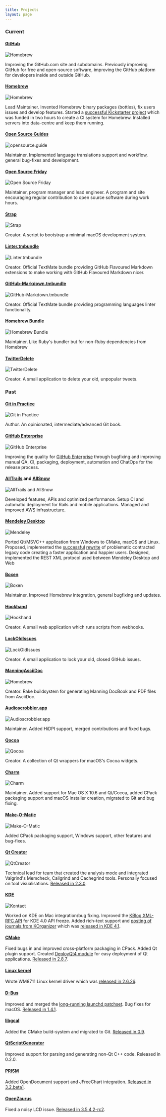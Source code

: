 ```yaml
---
title: Projects
layout: page
---
```

### Current

#### [GitHub](https://github.com)
![Homebrew](/images/a/github.png)

Improving the GitHub.com site and subdomains. Previously improving GitHub for free and open-source software, improving the GitHub platform for developers inside and outside GitHub.

#### [Homebrew](https://github.com/Homebrew/homebrew)
![Homebrew](/images/a/homebrew.png)

Lead Maintainer. Invented Homebrew binary packages (bottles), fix users issues and develop features. Started a [successful Kickstarter project](http://www.kickstarter.com/projects/homebrew/brew-test-bot) which was funded in two hours to create a CI system for Homebrew. Installed servers into data-centre and keep them running.

#### [Open Source Guides](https://github.com/github/opensource.guide)
![opensource.guide](/images/a/opensourceguide.png)

Maintainer. Implemented language translations support and workflow, general bug-fixes and development.

#### [Open Source Friday](https://opensourcefriday.com)
![Open Source Friday](/images/a/opensourcefriday.png)

Maintainer, program manager and lead engineer. A program and site encouraging regular contribution to open source software during work hours.

#### [Strap](https://github.com/MikeMcQuaid/strap)
![Strap](/images/a/strap.png)

Creator. A script to bootstrap a minimal macOS development system.

#### [Linter.tmbundle](https://github.com/MikeMcQuaid/Linter.tmbundle)
![Linter.tmbundle](/images/a/linter.png)

Creator. Official TextMate bundle providing GitHub Flavoured Markdown extensions to make working with GitHub Flavoured Markdown nicer.

#### [GitHub-Markdown.tmbundle](https://github.com/MikeMcQuaid/GitHub-Markdown.tmbundle)
![GitHub-Markdown.tmbundle](/images/a/githubmarkdown.png)

Creator. Official TextMate bundle providing programming languages linter functionality.

#### [Homebrew Bundle](https://github.com/Homebrew/homebrew-bundle)
![Homebrew Bundle](/images/a/homebrewbundle.png)

Maintainer. Like Ruby's bundler but for non-Ruby dependencies from Homebrew

#### [TwitterDelete](https://github.com/MikeMcQuaid/TwitterDelete)
![TwitterDelete](/images/a/twitterdelete.png)

Creator. A small application to delete your old, unpopular tweets.

### Past

#### [Git in Practice](https://www.manning.com/books/git-in-practice?a_bid=5688bbf4&a_aid=MikeMcQuaid)
![Git in Practice](/images/a/gitinpractice.png)

Author. An opinionated, intermediate/advanced Git book.

#### [GitHub Enterprise](https://enterprise.github.com)
![GitHub Enterprise](/images/a/github-enterprise.png)

Improving the quality for [GitHub Enterprise](https://enterprise.github.com) through bugfixing and improving manual QA, CI, packaging, deployment, automation and ChatOps for the release process.

#### [AllTrails](https://alltrails.com) and [AllSnow](https://web.archive.org/web/20150502025831/http://allsnow.com/?)
![AllTrails and AllSnow](/images/a/alltrailssnow.png)

Developed features, APIs and optimized performance. Setup CI and automatic deployment for Rails and mobile applications. Managed and improved AWS infrastructure.

#### [Mendeley Desktop](http://www.mendeley.com/download-mendeley-desktop/)
![Mendeley](/images/a/mendeley.png)

Ported Qt/MSVC++ application from Windows to CMake, macOS and Linux. Proposed, implemented the [successful](https://blog.mendeley.com/academic-features/mendeley-desktop-the-mvc-strikes-back/) [rewrite](https://blog.mendeley.com/2008/11/04/mendeley-desktop-the-about-dialogue-and-the-refactor/) of problematic contracted legacy code creating a faster application and happier users. Designed, implemented the REST XML protocol used between Mendeley Desktop and Web

#### [Boxen](https://github.com/boxen)
![Boxen](/images/a/boxen.png)

Maintainer. Improved Homebrew integration, general bugfixing and updates.

#### [Hookhand](https://github.com/MikeMcQuaid/HookHand)
![Hookhand](/images/a/hookhand.png)

Creator. A small web application which runs scripts from webhooks.

#### [LockOldIssues](https://github.com/MikeMcQuaid/LockOldIssues)
![LockOldIssues](/images/a/lockoldissues.png)

Creator. A small application to lock your old, closed GitHub issues.

#### [ManningAsciiDoc](https://github.com/MikeMcQuaid/ManningAsciiDoc)
![Homebrew](/images/a/manningasciidoc.png)

Creator. Rake buildsystem for generating Manning DocBook and PDF files from AsciiDoc.

#### [Audioscrobbler.app](https://github.com/mxcl/Audioscrobbler.app)
![Audioscrobbler.app](/images/a/audioscrobbler.png)

Maintainer. Added HiDPI support, merged contributions and fixed bugs.

#### [Qocoa](https://github.com/MikeMcQuaid/Qocoa)
![Qocoa](/images/a/qocoa.png)

Creator. A collection of Qt wrappers for macOS's Cocoa widgets.

#### [Charm](https://github.com/KDAB/Charm)
![Charm](/images/a/charm.png)

Maintainer. Added support for Mac OS X 10.6 and Qt/Cocoa, added CPack packaging support and macOS installer creation, migrated to Git and bug fixing.

#### [Make-O-Matic](https://github.com/mirkoboehm/Make-O-Matic)
![Make-O-Matic](/images/a/make-o-matic.png)

Added CPack packaging support, Windows support, other features and bug-fixes.

#### [Qt Creator](http://code.qt.io/cgit/qt-creator/qt-creator.git)
![QtCreator](/images/a/qtcreator.png)

Technical lead for team that created the analysis mode and integrated Valgrind's Memcheck, Callgrind and Cachegrind tools. Personally focused on tool visualisations. [Released in 2.3.0](https://blog.qt.io/blog/2011/09/01/qt-creator-2-3-0-released/).

#### [KDE](http://kde.org/)
![Kontact](/images/a/kontact.png)

Worked on KDE on Mac integration/bug fixing. Improved the [KBlog XML-RPC API](https://api.kde.org/4.12-api/kdepimlibs-apidocs/kblog/html/index.html) for KDE 4.0 API freeze. Added rich-text support and [posting of journals from KOrganizer](http://mikemcquaid.com/2008/09/27/kde-blog-from-korganizer-howto/) which was [released in KDE 4.1](http://www.kde.org/announcements/4.1/).

#### [CMake](http://www.cmake.org/)
Fixed bugs in and improved cross-platform packaging in CPack. Added Qt plugin support. Created [DeployQt4 module](http://mikemcquaid.com/2012/01/deploying-qt-applications-with-deployqt4/) for easy deployment of Qt applications. [Released in 2.8.7](http://www.kitware.com/news/home/browse/CMake?2012_01_02&CMake+2.8.7+Now+Available).

#### [Linux kernel](http://www.kernel.org/)
Wrote WM8711 Linux kernel driver which was [released in 2.6.26](https://github.com/mirrors/linux-2.6/commit/bd6d417743d941c3e5eabb21abbcac9737f11061).

#### [D-Bus](http://www.freedesktop.org/wiki/Software/dbus)
Improved and merged the [long-running launchd patchset](https://bugs.freedesktop.org/show_bug.cgi?id=14259). Bug fixes for macOS. [Released in 1.4.1](http://dbus.freedesktop.org/doc/NEWS).

#### [libgcal](http://code.google.com/p/libgcal/)
Added the CMake build-system and migrated to Git. [Released in 0.9](https://github.com/mback2k/libgcal/commit/90de69a72bd56902c21c13d8b467c5e6e841b283).

#### [QtScriptGenerator](http://code.google.com/p/qtscriptgenerator/)
Improved support for parsing and generating non-Qt C++ code. Released in 0.2.0.

#### [PRISM](http://www.prismmodelchecker.org/people.php)
Added OpenDocument support and JFreeChart integration. [Released in 3.2.beta1](http://www.prismmodelchecker.org/doc/CHANGELOG.txt).

#### [OpenZaurus](http://openzaurus.org)
Fixed a noisy LCD issue. [Released in 3.5.4.2-rc2](http://marcin.juszkiewicz.com.pl/2006/09/02/openzaurus-3542-rc2/).
